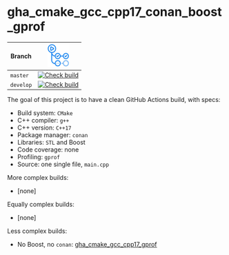 # gha_cmake_gcc_cpp17_conan_boost_gprof

Branch   |[![GitHub Actions logo](pics/GitHubActions.png)](https://github.com/richelbilderbeek/gha_cmake_gcc_cpp17_conan_boost_gprof/actions)
---------|-------------------------------------------------------------------------------------------------------------------------------------------------------------------------------------------------------------------------------------------
`master` |[![Check build](https://github.com/richelbilderbeek/gha_cmake_gcc_cpp17_conan_boost_gprof/actions/workflows/check_build.yml/badge.svg?branch=master)](https://github.com/richelbilderbeek/gha_cmake_gcc_cpp17_conan_boost_gprof/actions/workflows/check_build.yml)
`develop`|[![Check build](https://github.com/richelbilderbeek/gha_cmake_gcc_cpp17_conan_boost_gprof/actions/workflows/check_build.yml/badge.svg?branch=develop)](https://github.com/richelbilderbeek/gha_cmake_gcc_cpp17_conan_boost_gprof/actions/workflows/check_build.yml)

The goal of this project is to have a clean GitHub Actions build, with specs:

 * Build system: `CMake`
 * C++ compiler: `g++`
 * C++ version: `C++17`
 * Package manager: `conan`
 * Libraries: `STL` and Boost
 * Code coverage: none
 * Profiling: `gprof`
 * Source: one single file, `main.cpp`

More complex builds:
 * [none]

Equally complex builds:
 * [none]

Less complex builds:

 * No Boost, no `conan`: [gha_cmake_gcc_cpp17_gprof](https://github.com/richelbilderbeek/gha_cmake_gcc_cpp17_gprof)
 